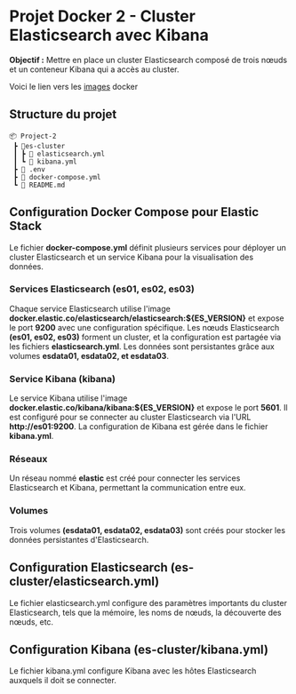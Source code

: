 # Projet Docker 2 - Cluster Elasticsearch avec Kibana

**Objectif :** Mettre en place un cluster Elasticsearch composé de trois nœuds et un conteneur Kibana qui a accès au cluster.

Voici le lien vers les [images](https://hub.docker.com/repositories/guillaumedupuy) docker

## **Structure du projet**

```
📦 Project-2
 ┣ 📂es-cluster
 ┃ ┣ 📜 elasticsearch.yml
 ┃ ┗ 📜 kibana.yml
 ┣ 📜 .env
 ┣ 📜 docker-compose.yml
 ┗ 📜 README.md
```

## **Configuration Docker Compose pour Elastic Stack**

Le fichier **docker-compose.yml** définit plusieurs services pour déployer un cluster Elasticsearch et un service Kibana pour la visualisation des données.

### **Services Elasticsearch (es01, es02, es03)**

Chaque service Elasticsearch utilise l'image **docker.elastic.co/elasticsearch/elasticsearch:${ES_VERSION}** et expose le port **9200** avec une configuration spécifique. Les nœuds Elasticsearch **(es01, es02, es03)** forment un cluster, et la configuration est partagée via les fichiers **elasticsearch.yml**. Les données sont persistantes grâce aux volumes **esdata01, esdata02, et esdata03**.

### **Service Kibana (kibana)**

Le service Kibana utilise l'image **docker.elastic.co/kibana/kibana:${ES_VERSION}** et expose le port **5601**. Il est configuré pour se connecter au cluster Elasticsearch via l'URL **http://es01:9200**. La configuration de Kibana est gérée dans le fichier **kibana.yml**.

### **Réseaux**

Un réseau nommé **elastic** est créé pour connecter les services Elasticsearch et Kibana, permettant la communication entre eux.

### **Volumes**

Trois volumes **(esdata01, esdata02, esdata03)** sont créés pour stocker les données persistantes d'Elasticsearch.

## **Configuration Elasticsearch (es-cluster/elasticsearch.yml)**

Le fichier elasticsearch.yml configure des paramètres importants du cluster Elasticsearch, tels que la mémoire, les noms de nœuds, la découverte des nœuds, etc.

## **Configuration Kibana (es-cluster/kibana.yml)**

Le fichier kibana.yml configure Kibana avec les hôtes Elasticsearch auxquels il doit se connecter.